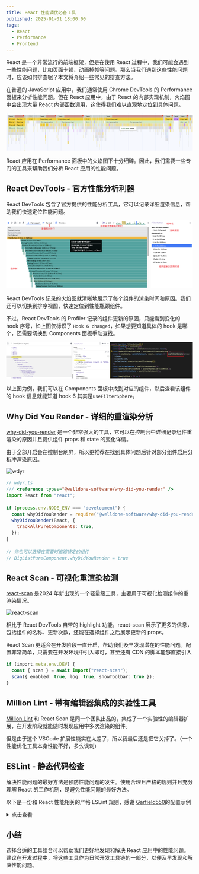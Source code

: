 ```yaml
---
title: React 性能调优必备工具
published: 2025-01-01 18:00:00
tags:
  - React
  - Performance
  - Frontend
---
```


React 是一个非常流行的前端框架，但是在使用 React 过程中，我们可能会遇到一些性能问题，比如页面卡顿、动画掉帧等问题。那么当我们遇到这些性能问题时，应该如何排查呢？本文将介绍一些常见的排查方法。

在普通的 JavaScript 应用中，我们通常使用 Chrome DevTools 的 Performance 面板来分析性能问题。但在 React 应用中，由于 React 的内部实现机制，火焰图中会出现大量 React 内部函数调用，这使得我们难以直观地定位到具体问题。

![flame-graph](./assets/flame-graph.png)

React 应用在 Performance 面板中的火焰图下十分细碎。因此，我们需要一些专门的工具来帮助我们分析 React 应用的性能问题。

## React DevTools - 官方性能分析利器

React DevTools 包含了官方提供的性能分析工具，它可以记录详细渲染信息，帮助我们快速定位性能问题。

![react-flame-graph](./assets/react-flame-graph.png)

React DevTools 记录的火焰图就清晰地展示了每个组件的渲染时间和原因。我们还可以切换到排序视图，快速定位到性能瓶颈组件。

不过，React DevTools 的 Profiler 记录的组件更新的原因，只能看到变化的 hook 序号，如上图仅标识了 `Hook 6 changed`，如果想要知道具体的 hook 是哪个，还需要切换到 Components 面板手动查找。

![react-hook](./assets/react-hook.png)

以上图为例，我们可以在 Components 面板中找到对应的组件，然后查看该组件的 hook 信息就能知道 hook 6 其实是`useFilterSphere`。

## Why Did You Render - 详细的重渲染分析

[why-did-you-render](https://github.com/welldone-software/why-did-you-render) 是一个非常强大的工具，它可以在控制台中详细记录组件重渲染的原因并且提供组件 props 和 state 的变化详情。

由于全部开启会在控制台刷屏，所以更推荐在找到具体问题后针对部分组件启用分析冲渲染原因。

![wdyr](https://github.com/welldone-software/why-did-you-render/raw/master/images/logOwnerReasons.png)

```js
// wdyr.ts
/// <reference types="@welldone-software/why-did-you-render" />
import React from "react";

if (process.env.NODE_ENV === "development") {
  const whyDidYouRender = require("@welldone-software/why-did-you-render");
  whyDidYouRender(React, {
    trackAllPureComponents: true,
  });
}

// 你也可以选择在需要时追踪特定的组件
// BigListPureComponent.whyDidYouRender = true
```

## React Scan - 可视化重渲染检测

[react-scan](https://github.com/aidenybai/react-scan) 是2024 年新出现的一个轻量级工具，主要用于可视化检测组件的重渲染情况。

![react-scan](https://raw.githubusercontent.com/aidenybai/react-scan/refs/heads/main/.github/assets/demo.gif)

相比于 React DevTools 自带的 highlight 功能，react-scan 展示了更多的信息，包括组件的名称、更新次数，还能在选择组件之后展示更新的 props。

React Scan 更适合在开发阶段一直开启，帮助我们及早发现潜在的性能问题。配置非常简单，只需要在开发环境中引入即可，甚至还有 CDN 的脚本能够直接引入

```ts
if (import.meta.env.DEV) {
  const { scan } = await import("react-scan");
  scan({ enabled: true, log: true, showToolbar: true });
}
```

## Million Lint - 带有编辑器集成的实验性工具

[Million Lint](https://million.dev/docs) 和 React Scan 是同一个团队出品的，集成了一个实验性的编辑器扩展，在开发阶段就能随时发现应用中多次渲染的组件。

但是由于这个 VSCode 扩展性能实在太差了，所以我最后还是把它关掉了。（一个性能优化工具本身性能不好，多么讽刺）

## ESLint - 静态代码检查

解决性能问题的最好方法是预防性能问题的发生。使用合理且严格的规则并且充分理解 React 的工作机制，是避免性能问题的最好方法。

以下是一份和 React 性能相关的严格 ESLint 规则，感谢 [Garfield550](https://github.com/Garfield550)的配置示例

<details>
<summary>点击查看</summary>

```ts
export default [
  {
    files: ["**/*.?([cm])[jt]s?(x)"],
    rules: {
      // eslint-plugin-react-hooks
      // https://github.com/facebook/react/tree/main/packages/eslint-plugin-react-hooks
      "react-hooks/rules-of-hooks": "error",
      "react-hooks/exhaustive-deps": "error",

      // eslint-plugin-react-compiler
      // https://github.com/facebook/react/tree/main/compiler/packages/eslint-plugin-react-compiler
      // "react-compiler/react-compiler": reactCompiler ? "error" : "off",

      // eslint-plugin-react-refresh
      // https://github.com/ArnaudBarre/eslint-plugin-react-refresh
      "react-refresh/only-export-components": "warn",

      // @eslint-react/eslint-plugin
      // https://github.com/Rel1cx/eslint-react/tree/main/packages/plugins/eslint-plugin
      "@eslint-react/ensure-forward-ref-using-ref": "error",
      "@eslint-react/jsx-no-duplicate-props": "error",
      "@eslint-react/no-children-count": "error",
      "@eslint-react/no-children-for-each": "error",
      "@eslint-react/no-children-only": "error",
      "@eslint-react/no-children-to-array": "error",
      "@eslint-react/no-clone-element": "error",
      "@eslint-react/no-comment-textnodes": "error",
      "@eslint-react/no-implicit-key": "error",
      "@eslint-react/no-missing-component-display-name": "error",
      "@eslint-react/no-unstable-context-value": "error",
      "@eslint-react/dom/no-children-in-void-dom-elements": "error",

      "@eslint-react/web-api/no-leaked-interval": "error",
      "@eslint-react/web-api/no-leaked-resize-observer": "error",
      "@eslint-react/web-api/no-leaked-timeout": "error",
      "@eslint-react/hooks-extra/no-unnecessary-use-memo": "error",
      "@eslint-react/hooks-extra/no-direct-set-state-in-use-effect": "error",
      "@eslint-react/hooks-extra/no-direct-set-state-in-use-layout-effect":
        "error",
    },
  },
];
```

</details>

## 小结

选择合适的工具组合可以帮助我们更好地发现和解决 React 应用中的性能问题。建议在开发过程中，将这些工具作为日常开发工具链的一部分，以便及早发现和解决性能问题。
